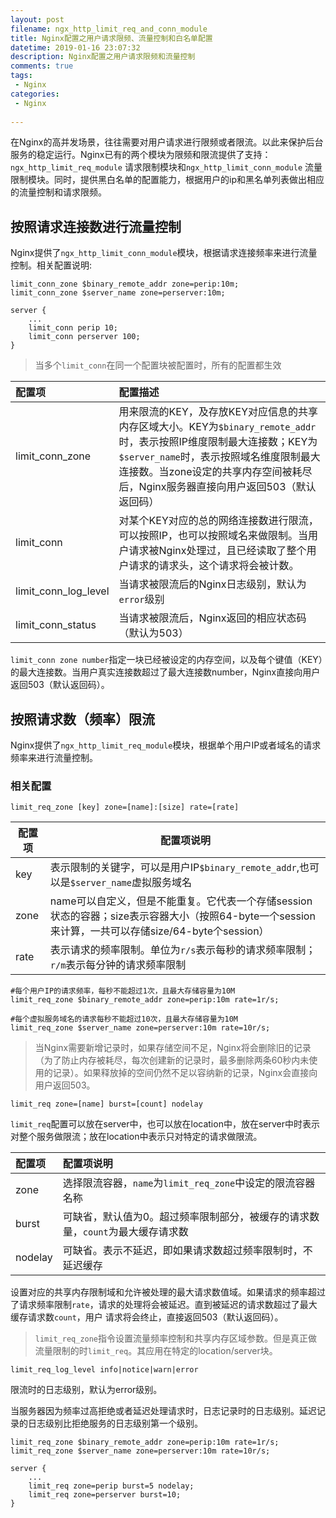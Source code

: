 ```yaml
---
layout: post
filename: ngx_http_limit_req_and_conn_module
title: Nginx配置之用户请求限频、流量控制和白名单配置
datetime: 2019-01-16 23:07:32
description: Nginx配置之用户请求限频和流量控制
comments: true
tags:
 - Nginx
categories:
 - Nginx
 
---
```




在Nginx的高并发场景，往往需要对用户请求进行限频或者限流。以此来保护后台服务的稳定运行。Nginx已有的两个模块为限频和限流提供了支持：`ngx_http_limit_req_module` 请求限制模块和`ngx_http_limit_conn_module` 流量限制模块。同时，提供黑白名单的配置能力，根据用户的ip和黑名单列表做出相应的流量控制和请求限频。



## 按照请求连接数进行流量控制

Nginx提供了`ngx_http_limit_conn_module`模块，根据请求连接频率来进行流量控制。相关配置说明:
```nginx
limit_conn_zone $binary_remote_addr zone=perip:10m;
limit_conn_zone $server_name zone=perserver:10m;

server {
    ...
    limit_conn perip 10;
    limit_conn perserver 100;
}
```

> 当多个`limit_conn`在同一个配置块被配置时，所有的配置都生效




| 配置项               | 配置描述                                                     |
| :------------------- | :----------------------------------------------------------- |
| limit_conn_zone      | 用来限流的KEY，及存放KEY对应信息的共享内存区域大小。KEY为`$binary_remote_addr`时，表示按照IP维度限制最大连接数；KEY为`$server_name`时，表示按照域名维度限制最大连接数。当zone设定的共享内存空间被耗尽后，Nginx服务器直接向用户返回503（默认返回码） |
| limit_conn           | 对某个KEY对应的总的网络连接数进行限流，可以按照IP，也可以按照域名来做限制。当用户请求被Nginx处理过，且已经读取了整个用户请求的请求头，这个请求将会被计数。 |
| limit_conn_log_level | 当请求被限流后的Nginx日志级别，默认为`error`级别             |
| limit_conn_status    | 当请求被限流后，Nginx返回的相应状态码（默认为503）           |

`limit_conn zone number`指定一块已经被设定的内存空间，以及每个键值（KEY）的最大连接数。当用户真实连接数超过了最大连接数number，Nginx直接向用户返回503（默认返回码）。





## 按照请求数（频率）限流

Nginx提供了`ngx_http_limit_req_module`模块，根据单个用户IP或者域名的请求频率来进行流量控制。

### 相关配置

```nginx
limit_req_zone [key] zone=[name]:[size] rate=[rate]
```

| 配置项 | 配置项说明                                                   |
| ------ | ------------------------------------------------------------ |
| key    | 表示限制的关键字，可以是用户IP`$binary_remote_addr`,也可以是`$server_name`虚拟服务域名 |
| zone   | name可以自定义，但是不能重复。它代表一个存储session状态的容器；size表示容器大小（按照64-byte一个session来计算，一共可以存储size/64-byte个session） |
| rate   | 表示请求的频率限制。单位为`r/s`表示每秒的请求频率限制；`r/m`表示每分钟的请求频率限制 |

```nginx
#每个用户IP的请求频率，每秒不能超过1次，且最大存储容量为10M
limit_req_zone $binary_remote_addr zone=perip:10m rate=1r/s;

#每个虚拟服务域名的请求每秒不能超过10次，且最大存储容量为10M
limit_req_zone $server_name zone=perserver:10m rate=10r/s;
```

> 当Nginx需要新增记录时，如果存储空间不足，Nginx将会删除旧的记录（为了防止内存被耗尽，每次创建新的记录时，最多删除两条60秒内未使用的记录）。如果释放掉的空间仍然不足以容纳新的记录，Nginx会直接向用户返回503。



```nginx
limit_req zone=[name] burst=[count] nodelay
```

`limit_req`配置可以放在server中，也可以放在location中，放在server中时表示对整个服务做限流；放在location中表示只对特定的请求做限流。

| 配置项  | 配置项说明                                                   |
| :------ | :----------------------------------------------------------- |
| zone    | 选择限流容器，`name`为`limit_req_zone`中设定的限流容器名称   |
| burst   | 可缺省，默认值为0。超过频率限制部分，被缓存的请求数量，`count`为最大缓存请求数 |
| nodelay | 可缺省。表示不延迟，即如果请求数超过频率限制时，不延迟缓存   |

设置对应的共享内存限制域和允许被处理的最大请求数值域。如果请求的频率超过了请求频率限制`rate`，请求的处理将会被延迟。直到被延迟的请求数超过了最大缓存请求数`count`，用户	请求将会终止，直接返回503（默认返回码）。



> `limit_req_zone`指令设置流量频率控制和共享内存区域参数。但是真正做流量限制的时`limit_req`。其应用在特定的location/server块。



```nginx
limit_req_log_level info|notice|warn|error
```

限流时的日志级别，默认为error级别。

当服务器因为频率过高拒绝或者延迟处理请求时，日志记录时的日志级别。延迟记录的日志级别比拒绝服务的日志级别第一个级别。





```nginx
limit_req_zone $binary_remote_addr zone=perip:10m rate=1r/s;
limit_req_zone $server_name zone=perserver:10m rate=10r/s;

server {
    ...
    limit_req zone=perip burst=5 nodelay;
    limit_req zone=perserver burst=10;
}
```

